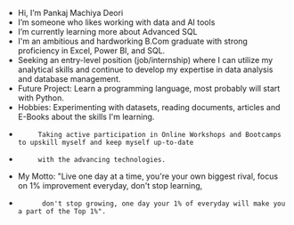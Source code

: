 - Hi, I’m Pankaj Machiya Deori
- I’m someone who likes working with data and AI tools
- I’m currently learning more about Advanced SQL
- I'm an ambitious and hardworking B.Com graduate with strong proficiency in Excel, Power BI, and SQL.
- Seeking an entry-level position (job/internship) where I can utilize my analytical skills and continue to develop my expertise in data analysis and database management.
- Future Project: Learn a programming language, most probably will start with Python.
- Hobbies: Experimenting with datasets, reading documents, articles and E-Books about the skills I'm learning.
-          Taking active participation in Online Workshops and Bootcamps to upskill myself and keep myself up-to-date
-          with the advancing technologies.
- My Motto: "Live one day at a time, you're your own biggest rival, focus on 1% improvement everyday, don't stop learning,
-           don't stop growing, one day your 1% of everyday will make you a part of the Top 1%".

<!---
Pankaj-M-Deori/Pankaj-M-Deori is a ✨ special ✨ repository because its `README.md` (this file) appears on your GitHub profile.
You can click the Preview link to take a look at your changes.
--->
